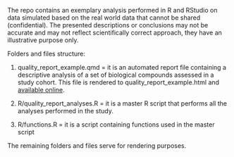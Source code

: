 The repo contains an exemplary analysis performed in R and RStudio on data simulated based on the real world data that cannot be shared (confidential). The presented descriptions or conclusions may not be accurate and may not reflect scientifically correct approach, they have an illustrative purpose only.

Folders and files structure:

1)  quality_report_example.qmd = it is an automated report file containing a descriptive analysis of a set of biological compounds assessed in a study cohort. This file is rendered to quality_report_example.html and [available online](https://rpubs.com/paujedynak/1228810).

2)  R/quality_report_analyses.R = it is a master R script that performs all the analyses performed in the study.

3)  R/functions.R = it is a script containing functions used in the master script

The remaining folders and files serve for rendering purposes.

